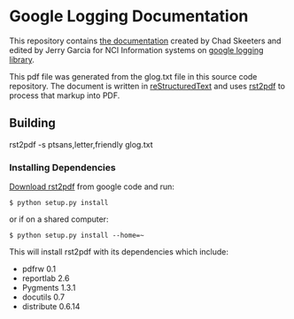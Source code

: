 # Google Logging Documentation

This repository contains [the documentation](https://bitbucket.org/cskeeters/glog/src/tip/glog.pdf) created by Chad Skeeters and edited by Jerry Garcia for NCI Information systems on [google logging library](https://code.google.com/p/google-glog/).

This pdf file was generated from the glog.txt file in this source code repository.  The document is written in [reStructuredText](http://docutils.sourceforge.net/rst.html) and uses [rst2pdf](http://rst2pdf.ralsina.com.ar/) to process that markup into PDF.

## Building

rst2pdf -s ptsans,letter,friendly glog.txt

### Installing Dependencies

[Download rst2pdf](https://code.google.com/p/rst2pdf/downloads/list) from google code and run:

    $ python setup.py install

or if on a shared computer:

    $ python setup.py install --home=~

This will install rst2pdf with its dependencies which include:

 * pdfrw 0.1
 * reportlab 2.6
 * Pygments 1.3.1
 * docutils 0.7
 * distribute 0.6.14

